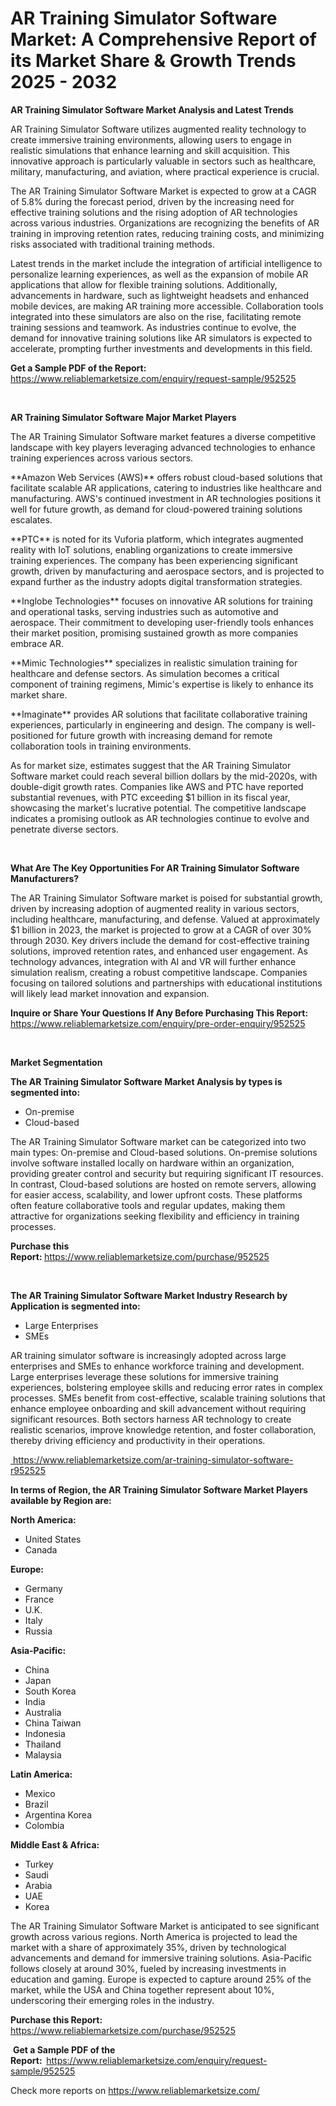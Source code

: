 <p><h1>AR Training Simulator Software Market: A Comprehensive Report of its Market Share & Growth Trends 2025 - 2032</h1></p><p><strong>AR Training Simulator Software Market Analysis and Latest Trends</strong></p>
<p><p>AR Training Simulator Software utilizes augmented reality technology to create immersive training environments, allowing users to engage in realistic simulations that enhance learning and skill acquisition. This innovative approach is particularly valuable in sectors such as healthcare, military, manufacturing, and aviation, where practical experience is crucial.</p><p>The AR Training Simulator Software Market is expected to grow at a CAGR of 5.8% during the forecast period, driven by the increasing need for effective training solutions and the rising adoption of AR technologies across various industries. Organizations are recognizing the benefits of AR training in improving retention rates, reducing training costs, and minimizing risks associated with traditional training methods.</p><p>Latest trends in the market include the integration of artificial intelligence to personalize learning experiences, as well as the expansion of mobile AR applications that allow for flexible training solutions. Additionally, advancements in hardware, such as lightweight headsets and enhanced mobile devices, are making AR training more accessible. Collaboration tools integrated into these simulators are also on the rise, facilitating remote training sessions and teamwork. As industries continue to evolve, the demand for innovative training solutions like AR simulators is expected to accelerate, prompting further investments and developments in this field.</p></p>
<p><strong>Get a Sample PDF of the Report:&nbsp;</strong> <a href="https://www.reliablemarketsize.com/enquiry/request-sample/952525?utm_campaign=3112&utm_medium=2&utm_source=Github&utm_content=ia&utm_term=07032025&utm_id=ar-training-simulator-software">https://www.reliablemarketsize.com/enquiry/request-sample/952525</a></p>
<p>&nbsp;</p>
<p><strong>AR Training Simulator Software Major Market Players</strong></p>
<p><p>The AR Training Simulator Software market features a diverse competitive landscape with key players leveraging advanced technologies to enhance training experiences across various sectors. </p><p>**Amazon Web Services (AWS)** offers robust cloud-based solutions that facilitate scalable AR applications, catering to industries like healthcare and manufacturing. AWS's continued investment in AR technologies positions it well for future growth, as demand for cloud-powered training solutions escalates.</p><p>**PTC** is noted for its Vuforia platform, which integrates augmented reality with IoT solutions, enabling organizations to create immersive training experiences. The company has been experiencing significant growth, driven by manufacturing and aerospace sectors, and is projected to expand further as the industry adopts digital transformation strategies.</p><p>**Inglobe Technologies** focuses on innovative AR solutions for training and operational tasks, serving industries such as automotive and aerospace. Their commitment to developing user-friendly tools enhances their market position, promising sustained growth as more companies embrace AR.</p><p>**Mimic Technologies** specializes in realistic simulation training for healthcare and defense sectors. As simulation becomes a critical component of training regimens, Mimic's expertise is likely to enhance its market share.</p><p>**Imaginate** provides AR solutions that facilitate collaborative training experiences, particularly in engineering and design. The company is well-positioned for future growth with increasing demand for remote collaboration tools in training environments.</p><p>As for market size, estimates suggest that the AR Training Simulator Software market could reach several billion dollars by the mid-2020s, with double-digit growth rates. Companies like AWS and PTC have reported substantial revenues, with PTC exceeding $1 billion in its fiscal year, showcasing the market's lucrative potential. The competitive landscape indicates a promising outlook as AR technologies continue to evolve and penetrate diverse sectors.</p></p>
<p>&nbsp;</p>
<p><strong>What Are The Key Opportunities For AR Training Simulator Software Manufacturers?</strong></p>
<p><p>The AR Training Simulator Software market is poised for substantial growth, driven by increasing adoption of augmented reality in various sectors, including healthcare, manufacturing, and defense. Valued at approximately $1 billion in 2023, the market is projected to grow at a CAGR of over 30% through 2030. Key drivers include the demand for cost-effective training solutions, improved retention rates, and enhanced user engagement. As technology advances, integration with AI and VR will further enhance simulation realism, creating a robust competitive landscape. Companies focusing on tailored solutions and partnerships with educational institutions will likely lead market innovation and expansion.</p></p>
<p><strong>Inquire or Share Your Questions If Any Before Purchasing This Report:</strong> <a href="https://www.reliablemarketsize.com/enquiry/pre-order-enquiry/952525?utm_campaign=3112&utm_medium=2&utm_source=Github&utm_content=ia&utm_term=07032025&utm_id=ar-training-simulator-software">https://www.reliablemarketsize.com/enquiry/pre-order-enquiry/952525</a></p>
<p>&nbsp;</p>
<p><strong>Market Segmentation</strong></p>
<p><strong>The AR Training Simulator Software Market Analysis by types is segmented into:</strong></p>
<p><ul><li>On-premise</li><li>Cloud-based</li></ul></p>
<p><p>The AR Training Simulator Software market can be categorized into two main types: On-premise and Cloud-based solutions. On-premise solutions involve software installed locally on hardware within an organization, providing greater control and security but requiring significant IT resources. In contrast, Cloud-based solutions are hosted on remote servers, allowing for easier access, scalability, and lower upfront costs. These platforms often feature collaborative tools and regular updates, making them attractive for organizations seeking flexibility and efficiency in training processes.</p></p>
<p><strong>Purchase this Report:&nbsp;</strong><a href="https://www.reliablemarketsize.com/purchase/952525?utm_campaign=3112&utm_medium=2&utm_source=Github&utm_content=ia&utm_term=07032025&utm_id=ar-training-simulator-software">https://www.reliablemarketsize.com/purchase/952525</a></p>
<p>&nbsp;</p>
<p><strong>The AR Training Simulator Software Market Industry Research by Application is segmented into:</strong></p>
<p><ul><li>Large Enterprises</li><li>SMEs</li></ul></p>
<p><p>AR training simulator software is increasingly adopted across large enterprises and SMEs to enhance workforce training and development. Large enterprises leverage these solutions for immersive training experiences, bolstering employee skills and reducing error rates in complex processes. SMEs benefit from cost-effective, scalable training solutions that enhance employee onboarding and skill advancement without requiring significant resources. Both sectors harness AR technology to create realistic scenarios, improve knowledge retention, and foster collaboration, thereby driving efficiency and productivity in their operations.</p></p>
<p><a href="https://www.reliablemarketsize.com/ar-training-simulator-software-r952525?utm_campaign=3112&utm_medium=2&utm_source=Github&utm_content=ia&utm_term=07032025&utm_id=ar-training-simulator-software">&nbsp;https://www.reliablemarketsize.com/ar-training-simulator-software-r952525</a></p>
<p><strong>In terms of Region, the AR Training Simulator Software Market Players available by Region are:</strong></p>
<p>
    <p> <strong> North America: </strong>
        <ul>
            <li>United States</li>
            <li>Canada</li>
        </ul>
        </p> 
    <p> <strong> Europe: </strong>
        <ul>
            <li>Germany</li>
            <li>France</li>
            <li>U.K.</li>
            <li>Italy</li>
            <li>Russia</li>
        </ul>
        </p> 
    <p> <strong> Asia-Pacific: </strong>
        <ul>
            <li>China</li>
            <li>Japan</li>
            <li>South Korea</li>
            <li>India</li>
            <li>Australia</li>
            <li>China Taiwan</li>
            <li>Indonesia</li>
            <li>Thailand</li>
            <li>Malaysia</li>
        </ul>
        </p> 
    <p> <strong> Latin America: </strong>
        <ul>
            <li>Mexico</li>
            <li>Brazil</li>
            <li>Argentina Korea</li>
            <li>Colombia</li>
        </ul>
        </p> 
    <p> <strong> Middle East & Africa: </strong>
        <ul>
            <li>Turkey</li>
            <li>Saudi</li>
            <li>Arabia</li>
            <li>UAE</li>
            <li>Korea</li>
        </ul>
    </p>
    </p>
<p><p>The AR Training Simulator Software Market is anticipated to see significant growth across various regions. North America is projected to lead the market with a share of approximately 35%, driven by technological advancements and demand for immersive training solutions. Asia-Pacific follows closely at around 30%, fueled by increasing investments in education and gaming. Europe is expected to capture around 25% of the market, while the USA and China together represent about 10%, underscoring their emerging roles in the industry.</p></p>
<p><strong>Purchase this Report: </strong><a href="https://www.reliablemarketsize.com/purchase/952525?utm_campaign=3112&utm_medium=2&utm_source=Github&utm_content=ia&utm_term=07032025&utm_id=ar-training-simulator-software">https://www.reliablemarketsize.com/purchase/952525</a></p>
<p>&nbsp;<strong>Get a Sample PDF of the Report:&nbsp;&nbsp;</strong><a href="https://www.reliablemarketsize.com/enquiry/request-sample/952525?utm_campaign=3112&utm_medium=2&utm_source=Github&utm_content=ia&utm_term=07032025&utm_id=ar-training-simulator-software">https://www.reliablemarketsize.com/enquiry/request-sample/952525</a></p>
<p><strong></strong></p>
<p>Check more reports on <a href="https://www.reliablemarketsize.com/?utm_campaign=3112&utm_medium=2&utm_source=Github&utm_content=ia&utm_term=07032025&utm_id=ar-training-simulator-software">https://www.reliablemarketsize.com/</a></p>